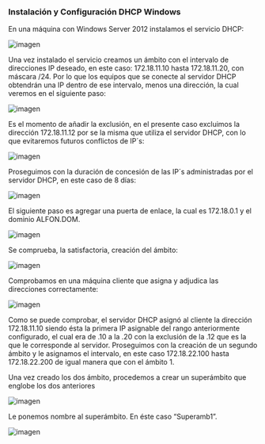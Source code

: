 ### Instalación y Configuración DHCP Windows

En una máquina con Windows Server 2012 instalamos el servicio DHCP:

![imagen](/images/1.png)


Una vez instalado el servicio creamos un ámbito con el intervalo de direcciones IP deseado, en este caso:
172.18.11.10 hasta 172.18.11.20, con máscara /24. Por lo que los equipos que se conecte al servidor DHCP obtendrán una IP dentro de ese intervalo, menos una dirección, la cual veremos en el siguiente paso:

![imagen](/images/2.png)



Es el momento de añadir la exclusión, en el presente caso excluimos la dirección 172.18.11.12 por se la misma que utiliza el servidor DHCP, con lo que evitaremos futuros conflictos de IP´s:

![imagen](/images/3.png)



Proseguimos con la duración de concesión de las IP´s administradas por el servidor DHCP, en este caso de 8 días:

![imagen](/images/4.png)


El siguiente paso es agregar una puerta de enlace, la cual es 172.18.0.1 y el dominio ALFON.DOM.

![imagen](/images/5.png)



Se comprueba, la satisfactoria, creación del ámbito:

![imagen](/images/6.png)


Comprobamos en una máquina cliente que asigna y adjudica las direcciones correctamente:

![imagen](/images/7.png)


Como se puede comprobar, el servidor DHCP asignó al cliente la dirección 172.18.11.10 siendo ésta la primera IP asignable del rango anteriormente configurado, el cual era de .10 a la .20 con la exclusión de la .12 que es la que le corresponde al servidor.
Proseguimos con la creación de un segundo ámbito y le asignamos el intervalo, en este caso  172.18.22.100 hasta 172.18.22.200 de igual manera que con el ámbito 1.

Una vez creado los dos ámbito, procedemos a crear un superámbito que englobe los dos anteriores

![imagen](/images/8.png)


Le ponemos nombre al superámbito. En éste caso “Superamb1”.

![imagen](/images/9.png)
